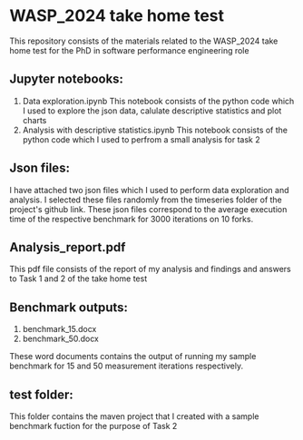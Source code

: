 # WASP_2024 take home test
This repository consists of the materials related to the WASP_2024 take home test for the PhD in software performance engineering role

## Jupyter notebooks:

1. Data exploration.ipynb
   This notebook consists of the python code which I used to explore the json data, calulate descriptive statistics and plot charts
3. Analysis with descriptive statistics.ipynb
   This notebook consists of the python code which I used to perfrom a small analysis for task 2

## Json files:

I have attached two json files which I used to perform data exploration and analysis. I selected these files randomly from the timeseries folder of the project's github link. These json files correspond to the average execution time of the respective benchmark for 3000 iterations on 10 forks.

## Analysis_report.pdf

This pdf file consists of the report of my analysis and findings and answers to Task 1 and 2 of the take home test

## Benchmark outputs:

1. benchmark_15.docx
2. benchmark_50.docx

These word documents contains the output of running my sample benchmark for 15 and 50 measurement iterations respectively.

## test folder:

This folder contains the maven project that I created with a sample benchmark fuction for the purpose of Task 2
